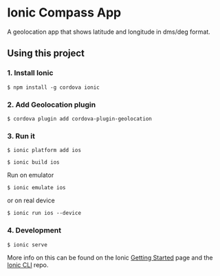 Ionic Compass App
=====================

A geolocation app that shows latitude and longitude in dms/deg format.

## Using this project

### 1. Install Ionic
```
$ npm install -g cordova ionic
```

### 2. Add Geolocation plugin
```
$ cordova plugin add cordova-plugin-geolocation
```

### 3. Run it
```
$ ionic platform add ios
```

```
$ ionic build ios
```

Run on emulator

```
$ ionic emulate ios
```

or on real device

```
$ ionic run ios --device
```

### 4. Development
 ```
 $ ionic serve
 ```

More info on this can be found on the Ionic [Getting Started](http://ionicframework.com/getting-started) page and the [Ionic CLI](https://github.com/driftyco/ionic-cli) repo.